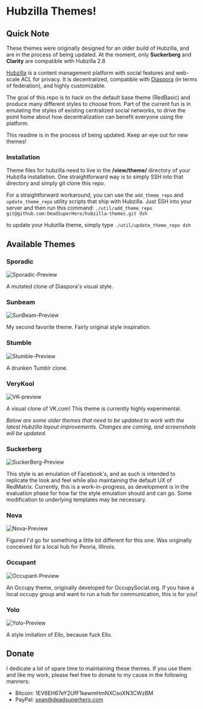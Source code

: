 Hubzilla Themes!
================

## Quick Note 
These themes were originally designed for an older build of Hubzilla, and are in the process of being updated.
At the moment, only __Suckerberg__ and __Clarity__ are compatible with Hubzilla 2.8

[Hubzilla](http://hubzilla.org) is a content management platform with social features and web-scale ACL for privacy. It is decentralized, compatible with [Diaspora](https://diasporafoundation.org) (in terms of federation), and highly customizable.

The goal of this repo is to hack on the default base theme (RedBasic) and produce many different styles to choose from. Part of the current fun is in emulating the styles of existing centralized social networks, to drive the point home about how decentralization can benefit everyone using the platform.

This readme is in the process of being updated. Keep an eye out for new themes!


### Installation
Theme files for hubzilla need to live in the __/view/theme/__ directory of your
Hubzilla installation. One straightforward way is to simply SSH into that directory
and simply git clone this repo.

For a straightforward workaround, you can use the `add_theme_repo` and
`update_theme_repo` utility scripts that ship with Hubzilla. Just SSH into your
server and then run this command:
`./util/add_theme_repo git@github.com:DeadSuperHero/hubzilla-themes.git dsh`

to update your Hubzilla theme, simply type `./util/update_theme_repo dsh`


## Available Themes


### Sporadic
![Sporadic-Preview](https://github.com/DeadSuperHero/redmatrix-themes/blob/master/sporadic/img/screenshot.jpg)

A mutated clone of Diaspora's visual style.


### Sunbeam
![SunBeam-Preview](https://github.com/DeadSuperHero/redmatrix-themes/blob/master/sunbeam/img/screenshot.jpg)

My second favorite theme. Fairly original style inspiration.


### Stumble
![Stumble-Preview](https://github.com/DeadSuperHero/redmatrix-themes/blob/master/stumble/img/screenshot.jpg)

A drunken Tumblr clone.



### VeryKool
![VK-preview](https://github.com/DeadSuperHero/redmatrix-themes/blob/master/verykool/img/screenshot.jpg)

A visual clone of VK.com! This theme is currently highly experimental.


_Below are some older themes that need to be updated to work with the latest Hubzilla layout improvements. Changes are coming, and screenshots will be updated._

### Suckerberg
![SuckerBerg-Preview]()

This style is an emulation of Facebook's, and as such is intended to replicate the look and feel while also maintaining the default UX of RedMatrix. Currently, this is a work-in-progress, as development is in the evaluation phase for how far the style emulation should and can go. Some modification to underlying templates may be necessary.


### Nova
![Nova-Preview]()

Figured I'd go for something a little bit different for this one. Was originally conceived for a local hub for Peoria, Illinois.



### Occupant
![Occupant-Preview]()

An Occupy theme, originally developed for OccupySocial.org. If you have a local occupy group and want to run a hub for communication, this is for you!


### Yolo
![Yolo-Preview]()

A style imitation of Ello, because fuck Ello.


## Donate

I dedicate a lot of spare time to maintaining these themes. If you use them and like my work, please feel free to donate to my cause in the following manners:

* Bitcoin: 1EV6EH67eY2UfF1kewmHmNXCsoXN3CWzBM
* PayPal: sean@deadsuperhero.com
